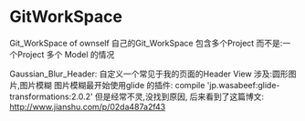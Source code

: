 # GitWorkSpace
Git_WorkSpace of ownself
自己的Git_WorkSpace 包含多个Project 而不是:一个Project 多个 Model 的情况


Gaussian_Blur_Header:
自定义一个常见于我的页面的Header View 
涉及:圆形图片,图片模糊
图片模糊最开始使用glide 的插件:
    compile 'jp.wasabeef:glide-transformations:2.0.2'
但是经常不灵,没找到原因,
后来看到了这篇博文:
http://www.jianshu.com/p/02da487a2f43